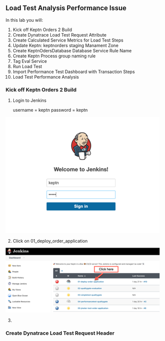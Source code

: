## Load Test Analysis Performance Issue

In this lab you will:

1.  Kick off Keptn Orders 2 Build
2.  Create Dynatrace Load Test Request Attribute
3.  Create Calculated Service Metrics for Load Test Steps
4.  Update Keptn: keptnorders staging Manament Zone
5.  Create KeptnOdersDatabase Database Service Rule Name
6.  Create Keptn Process group naming rule
7.  Tag Eval Service
8.  Run Load Test
9.  Import Performance Test Dashboard with Transaction Steps
10. Load Test Performance Analysis

### Kick off Keptn Orders 2 Build

1. Login to Jenkins

	username = keptn
	password = keptn

<img src="../../assets/images/Lab_1_Jenkins_Log_In.png" width="500"/>

2. Click on 01_deploy_order_application

<img src="../../assets/images/Lab_1_deploy_order_application_1.png" width="500"/>

3. 


### Create Dynatrace Load Test Request Header

